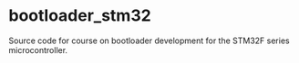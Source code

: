 # bootloader_stm32
Source code for course on bootloader development for the STM32F series microcontroller.
